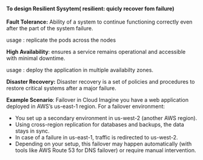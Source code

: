 #### To design Resilient Sysytem( resilient: quicly recover fom failure)

**Fault Tolerance:** Ability of a system to continue functioning correctly even after the part of the system failure.

   usage : replicate the pods across the nodes

**High Availability**: ensures a service remains operational and accessible with minimal downtime.

   usage : deploy the application in multiple availabilty zones.

**Disaster Recovery:** Disaster recovery is a set of policies and procedures to restore critical systems after a major failure.
  
 **Example Scenario**: Failover in Cloud
Imagine you have a web application deployed in AWS’s us-east-1 region. For a failover environment:

- You set up a secondary environment in us-west-2 (another AWS region).
- Using cross-region replication for databases and backups, the data stays in sync.
- In case of a failure in us-east-1, traffic is redirected to us-west-2.
- Depending on your setup, this failover may happen automatically (with tools like AWS Route 53 for DNS failover) or require manual intervention.